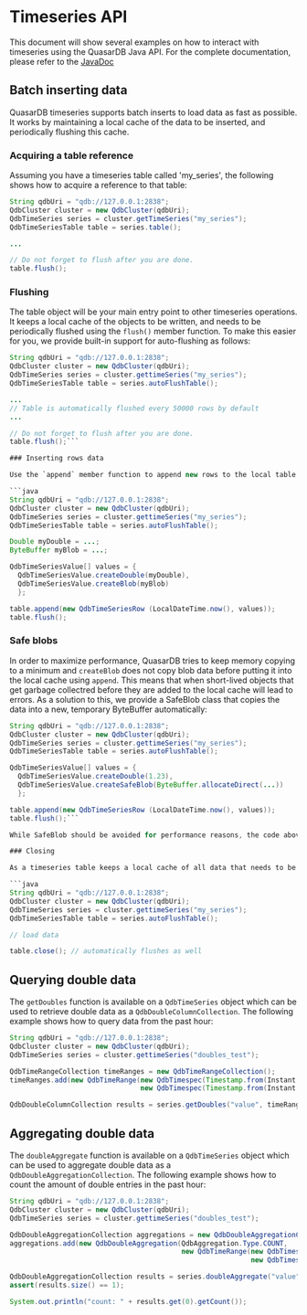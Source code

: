 
# Timeseries API

This document will show several examples on how to interact with timeseries using the QuasarDB Java API. For the complete documentation, please refer to the [JavaDoc](https://doc.quasardb.net/java/)

## Batch inserting data

QuasarDB timeseries supports batch inserts to load data as fast as possible. It works by maintaining a local cache of the data to be inserted, and periodically flushing this cache.

### Acquiring a table reference

Assuming you have a timeseries table called 'my_series', the following shows how to acquire a reference to that table:

```java
String qdbUri = "qdb://127.0.0.1:2838";
QdbCluster cluster = new QdbCluster(qdbUri);
QdbTimeSeries series = cluster.getTimeSeries("my_series");
QdbTimeSeriesTable table = series.table();

...

// Do not forget to flush after you are done.
table.flush();
```

### Flushing

The table object will be your main entry point to other timeseries operations. It keeps a local cache of the objects to be written, and needs to be periodically flushed using the `flush()` member function. To make this easier for you, we provide built-in support for auto-flushing as follows:


```java
String qdbUri = "qdb://127.0.0.1:2838";
QdbCluster cluster = new QdbCluster(qdbUri);
QdbTimeSeries series = cluster.gettimeSeries("my_series");
QdbTimeSeriesTable table = series.autoFlushTable();

...
// Table is automatically flushed every 50000 rows by default
...

// Do not forget to flush after you are done.
table.flush();```

### Inserting rows data

Use the `append` member function to append new rows to the local table cache. Assuming you have a table with a double and a blob column, the following example shows how to insert a new row:

```java
String qdbUri = "qdb://127.0.0.1:2838";
QdbCluster cluster = new QdbCluster(qdbUri);
QdbTimeSeries series = cluster.gettimeSeries("my_series");
QdbTimeSeriesTable table = series.autoFlushTable();

Double myDouble = ...;
ByteBuffer myBlob = ...;

QdbTimeSeriesValue[] values = {
  QdbTimeSeriesValue.createDouble(myDouble),
  QdbTimeSeriesValue.createBlob(myBlob) 
  };

table.append(new QdbTimeSeriesRow (LocalDateTime.now(), values));
table.flush();
```

### Safe blobs

In  order to maximize performance, QuasarDB tries to keep memory copying to a minimum and `createBlob` does not copy blob data before putting it into the local cache using `append`. This means that when short-lived objects that get garbage collectred before they are added to the local cache will lead to errors. As a solution to this, we provide a SafeBlob class that copies the data into a new, temporary ByteBuffer automatically:

```java
String qdbUri = "qdb://127.0.0.1:2838";
QdbCluster cluster = new QdbCluster(qdbUri);
QdbTimeSeries series = cluster.gettimeSeries("my_series");
QdbTimeSeriesTable table = series.autoFlushTable();

QdbTimeSeriesValue[] values = {
  QdbTimeSeriesValue.createDouble(1.23),
  QdbTimeSeriesValue.createSafeBlob(ByteBuffer.allocateDirect(...)) 
  };

table.append(new QdbTimeSeriesRow (LocalDateTime.now(), values));
table.flush();```

While SafeBlob should be avoided for performance reasons, the code above is safe to use, even when the short-lived ByteBuffer gets garbage collected.

### Closing 

As a timeseries table keeps a local cache of all data that needs to be loaded, it can consume a large amount of memory. You are strongly encouraged to use the `close` function to flush the table and release any acquired memory:

```java
String qdbUri = "qdb://127.0.0.1:2838";
QdbCluster cluster = new QdbCluster(qdbUri);
QdbTimeSeries series = cluster.gettimeSeries("my_series");
QdbTimeSeriesTable table = series.autoFlushTable();

// load data

table.close(); // automatically flushes as well
```

## Querying double data

The `getDoubles` function is available on a `QdbTimeSeries` object which can be used to retrieve double data as a `QdbDoubleColumnCollection`. The following example shows how to query data from the past hour:

```java
String qdbUri = "qdb://127.0.0.1:2838";
QdbCluster cluster = new QdbCluster(qdbUri);
QdbTimeSeries series = cluster.gettimeSeries("doubles_test");

QdbTimeRangeCollection timeRanges = new QdbTimeRangeCollection();
timeRanges.add(new QdbTimeRange(new QdbTimespec(Timestamp.from(Instant.now())),
                                new QdbTimespec(Timestamp.from(Instant.now().minusSeconds(3600)))));

QdbDoubleColumnCollection results = series.getDoubles("value", timeRanges);
```

## Aggregating double data

The `doubleAggregate` function is available on a `QdbTimeSeries` object which can be used to aggregate double data as a `QdbDoubleAggregationCollection`. The following example shows how to count the amount of double entries in the past hour:

```java
String qdbUri = "qdb://127.0.0.1:2838";
QdbCluster cluster = new QdbCluster(qdbUri);
QdbTimeSeries series = cluster.gettimeSeries("doubles_test");

QdbDoubleAggregationCollection aggregations = new QdbDoubleAggregationCollection();
aggregations.add(new QdbDoubleAggregation(QdbAggregation.Type.COUNT,
                                          new QdbTimeRange(new QdbTimespec(Timestamp.from(Instant.now())),
                                                           new QdbTimespec(Timestamp.from(Instant.now().minusSeconds(3600))))));

QdbDoubleAggregationCollection results = series.doubleAggregate("value", aggregations);
assert(results.size() == 1);

System.out.println("count: " + results.get(0).getCount());
```
